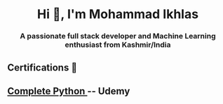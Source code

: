 <h1 align="center">Hi 👋, I'm Mohammad Ikhlas</h1>
<h3 align="center">A passionate full stack developer and Machine Learning enthusiast from Kashmir/India</h3>

<h2>Certifications 📜<h2>
<p><a href="https://www.udemy.com/certificate/UC-8674a207-4368-42f4-aae7-10c9a0ae6faa/">Complete Python </a>-- Udemy</p>

